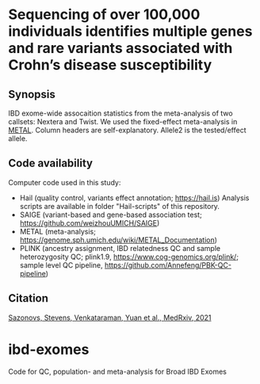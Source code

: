 # Sequencing of over 100,000 individuals identifies multiple genes and rare variants associated with Crohn’s disease susceptibility

## Synopsis
IBD exome-wide assocaition statistics from the meta-analysis of two callsets: Nextera and Twist. We used the fixed-effect meta-analysis in [METAL](https://www.ncbi.nlm.nih.gov/pmc/articles/PMC2922887/). Column headers are self-explanatory. Allele2 is the tested/effect allele. 

## Code availability
Computer code used in this study:
- Hail (quality control, variants effect annotation; https://hail.is) Analysis scripts are available in folder "Hail-scripts" of this repository.
- SAIGE (variant-based and gene-based association test; https://github.com/weizhouUMICH/SAIGE)
- METAL (meta-analysis; https://genome.sph.umich.edu/wiki/METAL_Documentation)
- PLINK (ancestry assignment, IBD relatedness QC and sample heterozygosity QC; plink1.9, https://www.cog-genomics.org/plink/; sample level QC pipeline, https://github.com/Annefeng/PBK-QC-pipeline)

## Citation
[Sazonovs, Stevens, Venkataraman, Yuan et al., MedRxiv, 2021](https://www.medrxiv.org/content/10.1101/2021.06.15.21258641v2)

# ibd-exomes
Code for QC, population- and meta-analysis for Broad IBD Exomes
